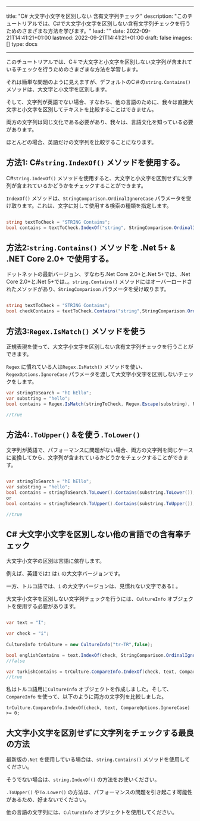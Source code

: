 
---
title: "C# 大文字小文字を区別しない 含有文字列チェック"
description: "このチュートリアルでは、C#で大文字小文字を区別しない含有文字列チェックを行うためのさまざまな方法を学びます。"
lead: ""
date: 2022-09-21T14:41:21+01:00
lastmod: 2022-09-21T14:41:21+01:00
draft: false
images: []
type: docs

---



このチュートリアルでは、C＃で大文字と小文字を区別しない文字列が含まれているチェックを行うためのさまざまな方法を学習します。 

それは簡単な問題のように見えますが、デフォルトのC＃の`string.Contains()` メソッドは、大文字と小文字を区別します。 

そして、文字列が英語でない場合、すなわち、他の言語のために、我々は直接大文字と小文字を区別してテキストを比較することはできません。 

両方の文字列は同じ文化である必要があり、我々は、言語文化を知っている必要があります。

ほとんどの場合、英語だけの文字列を比較することになります。

## 方法1: C#`string.IndexOf()` メソッドを使用する。

C#`string.IndexOf()` メソッドを使用すると、大文字と小文字を区別せずに文字列が含まれているかどうかをチェックすることができます。

`IndexOf()` メソッドは、`StringComparison.OrdinalIgnoreCase` パラメータを受け取ります。これは、文字に対して使用する検索の種類を指定します。

```csharp

string textToCheck = "STRING Contains";
bool contains = textToCheck.IndexOf("string", StringComparison.OrdinalIgnoreCase) >= 0;

```

## 方法2:`string.Contains()` メソッドを .Net 5+ &amp; .NET Core 2.0+ で使用する。

ドットネットの最新バージョン、すなわち.Net Core 2.0+と.Net 5+では、.Net Core 2.0+と.Net 5+では、。`string.Contains()` メソッドにはオーバーロードされたメソッドがあり、`StringComparison` パラメータを受け取ります。

```csharp

string textToCheck = "STRING Contains";
bool checkContains = textToCheck.Contains("string",StringComparison.OrdinalIgnoreCase);

```

## 方法3:`Regex.IsMatch()` メソッドを使う

正規表現を使って、大文字小文字を区別しない含有文字列チェックを行うことができます。

`Regex` に慣れている人は`Regex.IsMatch()` メソッドを使い、`RegexOptions.IgnoreCase` パラメータを渡して大文字小文字を区別しないチェックをします。 

```csharp
var stringToSearch = "hI hEllo";
var substring = "hello";
bool contains = Regex.IsMatch(stringToCheck, Regex.Escape(substring), RegexOptions.IgnoreCase);

//true

```

## 方法4:`.ToUpper()` &amp;を使う`.ToLower()`

文字列が英語で、パフォーマンスに問題がない場合、両方の文字列を同じケースに変換してから、文字列が含まれているかどうかをチェックすることができます。

```csharp

var stringToSearch = "hI hEllo";
var substring = "hello";
bool contains = stringToSearch.ToLower().Contains(substring.ToLower());
or 
bool contains = stringToSearch.ToUpper().Contains(substring.ToUpper());

//true

```
## C# 大文字小文字を区別しない他の言語での含有率チェック

大文字小文字の区別は言語に依存します。 

例えば、英語では`I` は`i` の大文字バージョンです。

一方、トルコ語では、`i` の大文字バージョンは、見慣れない文字である`İ` 。

大文字小文字を区別しない文字列チェックを行うには、`CultureInfo` オブジェクトを使用する必要があります。


```csharp

var text = "İ";

var check = "i";
            
CultureInfo trCulture = new CultureInfo("tr-TR",false);

bool englishContains = text.IndexOf(check, StringComparison.OrdinalIgnoreCase) >= 0;
//false

var turkishContains = trCulture.CompareInfo.IndexOf(check, text, CompareOptions.IgnoreCase) >= 0;
//true
```

私はトルコ語用に`CultureInfo` オブジェクトを作成しました。そして、`CompareInfo` を使って、以下のように両方の文字列を比較しました。

```
trCulture.CompareInfo.IndexOf(check, text, CompareOptions.IgnoreCase) >= 0;
```

## 大文字小文字を区別せずに文字列をチェックする最良の方法

最新版の`.Net` を使用している場合は、`string.Contains()` メソッドを使用してください。

そうでない場合は、`string.IndexOf()` の方法をお使いください。

`.ToUpper()` や`To.Lower()` の方法は、パフォーマンスの問題を引き起こす可能性があるため、好まないでください。

他の言語の文字列には、`CultureInfo` オブジェクトを使用してください。


